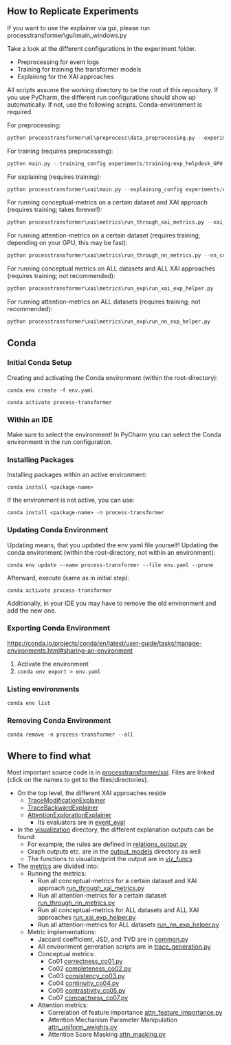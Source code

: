 ## How to Replicate Experiments
If you want to use the explainer via gui, please run processtransformer\gui\main_windows.py

Take a look at the different configurations in the experiment folder.
- Preprocessing for event logs
- Training for training the transformer models
- Explaining for the XAI approaches

All scripts assume the working directory to be the root of this repository.
If you use PyCharm, the different run configurations should show up automatically.
If not, use the following scripts. Conda-environment is required.

For preprocessing:
```python
python processtransformer\ml\preprocess\data_preprocessing.py --experiment_file_path experiments/preprocessing/exp_helpdesk.json
```

For training (requires preprocessing):
```python
python main.py --training_config experiments/training/exp_helpdesk_GPU.json
```

For explaining (requires training):
```python
python processtransformer\xai\main.py --explaining_config experiments/explaining/helpdesk/helpdesk-attn_expl_xai.json
```

For running conceptual-metrics on a certain dataset and XAI approach (requires training; takes forever!):
```python
python processtransformer\xai\metrics\run_through_xai_metrics.py --xai_config experiments/explaining/helpdesk/helpdesk-attn_expl_xai.json
```

For running attention-metrics on a certain dataset (requires training; depending on your GPU, this may be fast):
```python
python processtransformer\xai\metrics\run_through_nn_metrics.py --nn_config experiments/training/exp_helpdesk_GPU.json
```

For running conceptual metrics on ALL datasets and ALL XAI approaches (requires training; not recommended):
```python
python processtransformer\xai\metrics\run_exp\run_xai_exp_helper.py
```

For running attention-metrics on ALL datasets (requires training; not recommended):
```python
python processtransformer\xai\metrics\run_exp\run_nn_exp_helper.py
```

## Conda
### Initial Conda Setup
Creating and activating the Conda environment (within the root-directory):

`conda env create -f env.yaml`

`conda activate process-transformer`


### Within an IDE
Make sure to select the environment!
In PyCharm you can select the Conda environment in the run configuration.


### Installing Packages
Installing packages within an active environment:

`conda install <package-name>`

If the environment is not active, you can use:

`conda install <package-name> -n process-transformer`


### Updating Conda Environment
Updating means, that you updated the env.yaml file yourself!
Updating the conda environment (within the root-directory, not within an environment):

`conda env update --name process-transformer --file env.yaml --prune`

Afterward, execute (same as in initial step):

`conda activate process-transformer`

Additionally, in your IDE you may have to remove the old environment and add the new one.


### Exporting Conda Environment
https://conda.io/projects/conda/en/latest/user-guide/tasks/manage-environments.html#sharing-an-environment
1. Activate the environment
2. `conda env export > env.yaml`


### Listing environments
`conda env list`


### Removing Conda Environment
`conda remove -n process-transformer --all`


## Where to find what
Most important source code is in [processtransformer/xai](processtransformer/xai).
Files are linked (click on the names to get to the files/directories).

- On the top level, the different XAI approaches reside
    - [TraceModificationExplainer](processtransformer/xai/trace_modification_explainer.py)
    - [TraceBackwardExplainer](processtransformer/xai/trace_backward_explainer.py)
    - [AttentionExplorationExplainer](processtransformer/xai/attn_exploration_explainer.py)
        - Its evaluators are in [event_eval](processtransformer/xai/event_eval)
- In the [visualization](processtransformer/xai/visualization) directory, the different explanation outputs can be found:
    - For example, the rules are defined in [relations_output.py](processtransformer/xai/visualization/output_models/relations_output.py)
    - Graph outputs etc. are in the [output_models](processtransformer/xai/visualization/output_models) directory as well
    - The functions to visualize/print the output are in [viz_funcs](processtransformer/xai/visualization/viz_funcs)
- The [metrics](processtransformer/xai/metrics) are divided into:
    - Running the metrics:
        - Run all conceptual-metrics for a certain dataset and XAI approach [run_through_xai_metrics.py](processtransformer/xai/metrics/run_through_xai_metrics.py)
        - Run all attention-metrics for a certain dataset [run_through_nn_metrics.py](processtransformer/xai/metrics/run_through_nn_metrics.py)
        - Run all conceptual-metrics for ALL datasets and ALL XAI approaches [run_xai_exp_helper.py](processtransformer/xai/metrics/run_exp/run_xai_exp_helper.py)
        - Run all attention-metrics for ALL datasets [run_nn_exp_helper.py](processtransformer/xai/metrics/run_exp/run_nn_exp_helper.py)
    - Metric implementations:
        - Jaccard coefficient, JSD, and TVD are in [common.py](processtransformer/xai/metrics/common.py)
        - All environment generation scripts are in [trace_generation.py](processtransformer/xai/metrics/trace_generation.py)
        - Conceptual metrics:
            - Co01 [correctness_co01.py](processtransformer/xai/metrics/correctness_co01.py)
            - Co02 [completeness_co02.py](processtransformer/xai/metrics/completeness_co02.py)
            - Co03 [consistency_co03.py](processtransformer/xai/metrics/consistency_co03.py)
            - Co04 [continuity_co04.py](processtransformer/xai/metrics/continuity_co04.py)
            - Co05 [contrastivity_co05.py](processtransformer/xai/metrics/contrastivity_co05.py)
            - Co07 [compactness_co07.py](processtransformer/xai/metrics/compactness_co07.py)
        - Attention metrics:
            - Correlation of feature importance [attn_feature_importance.py](processtransformer/xai/metrics/attn_feature_importance.py)
            - Attention Mechanism Parameter Manipulation [attn_uniform_weights.py](processtransformer/xai/metrics/attn_uniform_weights.py)
            - Attention Score Masking [attn_masking.py](processtransformer/xai/metrics/attn_masking.py)
